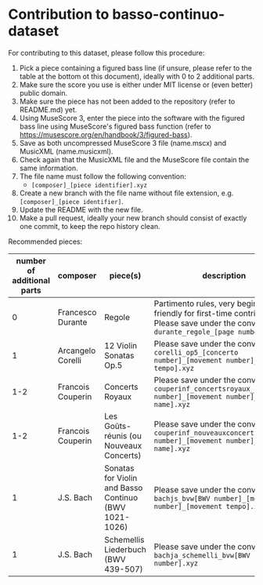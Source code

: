 # Contribution to basso-continuo-dataset

For contributing to this dataset, please follow this procedure:

1. Pick a piece containing a figured bass line (if unsure, please refer to the table
   at the bottom ot this document), ideally with 0 to 2 additional parts.
2. Make sure the score you use is either under MIT license or (even better) public domain.
3. Make sure the piece has not been added to the repository (refer to README.md) yet.
4. Using MuseScore 3, enter the piece into the software with the figured
   bass line using MuseScore's figured bass function
   (refer to https://musescore.org/en/handbook/3/figured-bass).
5. Save as both uncompressed MuseScore 3 file (name.mscx) and MusicXML (name.musicxml).
6. Check again that the MusicXML file and the MuseScore file contain the same
   information.
7. The file name must follow the following convention:
   * `[composer]_[piece identifier].xyz`
8. Create a new branch with the file name without file extension, e.g. `[composer]_[piece identifier]`.
9. Update the README with the new file. 
10. Make a pull request, ideally your new branch should consist of exactly one commit,
   to keep the repo history clean.

Recommended pieces:

| number of additional parts | composer          | piece(s)                                              | description                                                                                                                               | hyperlink                                                                                             |
|----------------------------|-------------------|-------------------------------------------------------|-------------------------------------------------------------------------------------------------------------------------------------------|-------------------------------------------------------------------------------------------------------|
| 0                          | Francesco Durante | Regole                                                | Partimento rules, very beginner-friendly for first-time contributors. Please save under the convention `durante_regole_[page number].xyz` | https://partimenti.org/partimenti/collections/durante/durante_regole.pdf                              |
| 1                          | Arcangelo Corelli | 12 Violin Sonatas Op.5                                | Please save under the convention `corelli_op5_[concerto number]_[movement number]_[movement tempo].xyz`                                   | https://imslp.org/wiki/12_Violin_Sonatas%2C_Op.5_(Corelli%2C_Arcangelo)                               |
| 1-2                        | Francois Couperin | Concerts Royaux                                       | Please save under the convention `couperinf_concertsroyaux_[concert number]_[movement number]_[movement name].xyz`                        | https://imslp.org/wiki/Concerts_royaux_(Couperin%2C_Fran%C3%A7ois)                                    |
| 1-2                        | Francois Couperin | Les Goûts-réunis (ou Nouveaux Concerts)               | Please save under the convention `couperinf_nouveauxconcerts_[concert number]_[movement number]_[movement name].xyz`                      | https://imslp.org/wiki/Les_go%C3%BBts-r%C3%A9unis%2C_ou_Nouveaux_concerts_(Couperin%2C_Fran%C3%A7ois) |
| 1                          | J.S. Bach         | Sonatas for Violin and Basso Continuo (BWV 1021-1026) | Please save under the convention `bachjs_bvw[BWV number]_[movement number]_[movement tempo].xyz`                                          | https://imslp.org/wiki/Sonatas_for_Violin_and_Basso_Continuo,_BWV_1021-1026_(Bach,_Johann_Sebastian)  |
| 1                          | J.S. Bach         | Schemellis Liederbuch (BWV 439-507)                   | Please save under the convention `bachja_schemelli_bvw[BWV number].xyz`                                                                   | https://imslp.org/wiki/Musicalisches_Gesang-Buch_(Schemelli%2C_Georg_Christian)                       |
